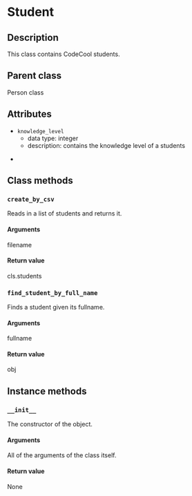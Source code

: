 # Student

## Description
This class contains CodeCool students.

## Parent class
Person class

## Attributes

* ```knowledge_level```
    * data type: integer
    * description: contains the knowledge level of a students
* ```

## Class methods

### ```create_by_csv```

Reads in a list of students and returns it.

#### Arguments

filename


#### Return value

cls.students

### ```find_student_by_full_name```

Finds a student given its fullname.

#### Arguments

fullname


#### Return value

obj


## Instance methods

### ```__init__```
The constructor of the object.

#### Arguments

All of the arguments of the class itself.

#### Return value
None